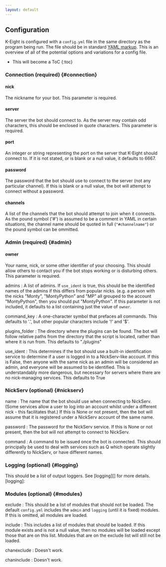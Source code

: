 ```yaml
---
layout: default
---
```


## Configuration

K-Eight is configured with a `config.yml` file in the same directory as the program being run.  The file should be in standard [YAML markup][yaml].  This is an overview of all of the potential options and variations for a config file.

[yaml]: <http://www.yaml.org/spec/1.2/spec.html>

* This will become a ToC
{:toc}

### Connection (required)            {#connection}

#### nick

The nickname for your bot.  This parameter is required.

#### server

The server the bot should connect to.  As the server may contain odd characters, this should be enclosed in quote characters.  This parameter is required.

#### port

An integer or string representing the port on the server that K-Eight should connect to.  If it is not stated, or is blank or a null value, it defaults to 6667.

#### password

The password that the bot should use to connect to the server (not any particular channel).  If this is blank or a null value, the bot will attempt to connect without a password.

#### channels

A list of the channels that the bot should attempt to join when it connects.  As the pound symbol ('#') is assumed to be a comment in YAML in certain situations, the channel name should be quoted in full (`"#channelname"`) or the pound symbol can be ommitted.

### Admin (required)                 {#admin}

#### owner

Your name, nick, or some other identifier of your choosing.  This should allow others to contact you if the bot stops working or is disturbing others.  This parameter is required.

admins
: A list of admins.  If `use_ident` is true, this should be the identified names of the admins if this differs from popular nicks.  (e.g. a person with the nicks "Monty", "MontyPython" and "MP" all grouped to the account "MontyPython", then you should put "MontyPython".  If this parameter is not included, it defaults to a list containing just the value of `owner`.

command_key
: A one-character symbol that prefaces all commands.  This defaults to '.', but other popular characters include '!' and '$'.

plugins_folder
: The directory where the plugins can be found.  The bot will follow relative paths from the directory that the script is located, rather than where it is run from.  This defaults to "./plugins"

use_ident
: This determines if the bot should use a built-in identification service to determine if a user is logged in to a NickServ-like account.  If this is False, then anyone with the same nick as an admin will be considered an admin, and everyone will be assumed to be identified.  This is understandably more dangerous, but necessary for servers where there are no nick-managing services.  This defaults to True

### NickServ (optional)              {#nickserv}
name
: The name that the bot should use when connecting to NickServ.  (Some services allow a user to log into an account whilst under a different nick - this facilitates that.)  If this is None or not present, then the bot will assume that it is registered under a NickServ account of the same name.

password
: The password for the NickServ service.  If this is None or not present, then the bot will not attempt to connect to NickServ.

command
: A command to be issued once the bot is connected.  This should principally be used to deal with services such as Q which operate slightly differently to NickServ, or have different names.

### Logging (optional)               {#logging}
This should be a list of output loggers.  See [logging][] for more details.
[logging]: <logging>


### Modules (optional)               {#modules}
exclude
: This should be a list of modules that should not be loaded.  The default `config.yml` includes the `admin` and `logging` (until it is fixed) modules.  If this is omitted, all modules are loaded.

include
: This includes a list of modules that should be loaded.  If this module exists and is not a null value, then no modules will be loaded except those that are on this list.  Modules that are on the exclude list will still not be loaded.

chanexclude
: Doesn't work.

chaninclude
: Doesn't work.